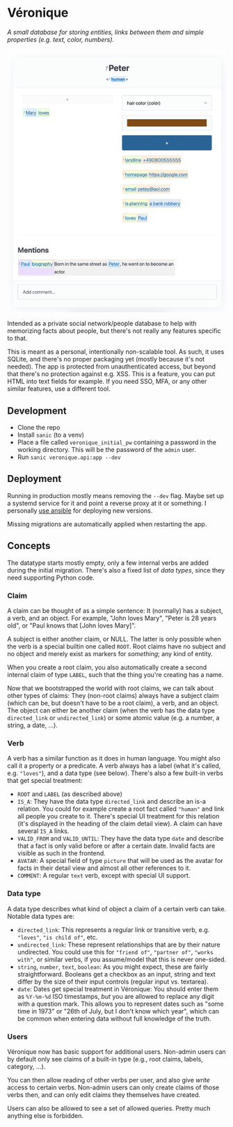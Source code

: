# Véronique

_A small database for storing entities, links between them and simple
properties (e.g. text, color, numbers)._

![a screenshot showing a basic detail view of an example entry](screenshot.png)

Intended as a private social network/people database to help with memorizing
facts about people, but there's not really any features specific to that.

This is meant as a personal, intentionally non-scalable tool. As such, it uses
SQLite, and there's no proper packaging yet (mostly because it's not needed).
The app is protected from unauthenticated access, but beyond that there's no
protection against e.g. XSS. This is a feature, you can put HTML into text
fields for example. If you need SSO, MFA, or any other similar features, use a
different tool.

## Development

- Clone the repo
- Install `sanic` (to a venv)
- Place a file called `veronique_initial_pw` containing a password in the
  working directory. This will be the password of the `admin` user.
- Run `sanic veronique.api:app --dev`

## Deployment

Running in production mostly means removing the `--dev` flag. Maybe set up a
systemd service for it and point a reverse proxy at it or something. I
personally [use
ansible](https://github.com/L3viathan/ansibly/blob/master/roles/mainserver/tasks/veronique.yml)
for deploying new versions.

Missing migrations are automatically applied when restarting the app.

## Concepts

The datatype starts mostly empty, only a few internal verbs are added during
the initial migration. There's also a fixed list of _data types_, since they
need supporting Python code.

### Claim

A claim can be thought of as a simple sentence: It (normally) has a subject, a
verb, and an object. For example, "John loves Mary", "Peter is 28 years old",
or "Paul knows that [John loves Mary]".

A subject is either another claim, or NULL. The latter is only possible when
the verb is a special builtin one called `ROOT`. Root claims have no subject
and no object and merely exist as markers for _something_; any kind of entity.

When you create a root claim, you also automatically create a second internal
claim of type `LABEL`, such that the thing you're creating has a name.

Now that we bootstrapped the world with root claims, we can talk about other
types of claims: They (non-root claims) always have a subject claim (which can
be, but doesn't have to be a root claim), a verb, and an object. The object can
either be another claim (when the verb has the data type `directed_link` or
`undirected_link`) or some atomic value (e.g. a number, a string, a date, ...).

### Verb

A verb has a similar function as it does in human language. You might also call
it a property or a predicate. A verb always has a label (what it's called, e.g.
`"loves"`), and a data type (see below). There's also a few built-in verbs that
get special treatment:

- `ROOT` and `LABEL` (as described above)
- `IS_A`: They have the data type `directed_link` and describe an is-a
  relation. You could for example create a root fact called `"human"` and link
  all people you create to it. There's special UI treatment for this relation
  (it's displayed in the heading of the claim detail view). A claim can have
  several `IS_A` links.
- `VALID_FROM` and `VALID_UNTIL`: They have the data type `date` and describe
  that a fact is only valid before or after a certain date. Invalid facts are
  visible as such in the frontend.
- `AVATAR`: A special field of type `picture` that will be used as the avatar
  for facts in their detail view and almost all other references to it.
- `COMMENT`: A regular `text` verb, except with special UI support.

### Data type

A data type describes what kind of object a claim of a certain verb can take.
Notable data types are:

- `directed_link`: This represents a regular link or transitive verb, e.g.
  `"loves"`, `"is child of"`, etc.
- `undirected_link`: These represent relationships that are by their nature
  undirected. You could use this for `"friend of"`, `"partner of"`, `"works
  with"`, or similar verbs, if you assume/model that this is never one-sided.
- `string`, `number`, `text`, `boolean`: As you might expect, these are fairly
  straightforward. Booleans get a checkbox as an input, string and text differ
  by the size of their input controls (regular input vs. textarea).
- `date`: Dates get special treatment in Véronique: You should enter them as
  `%Y-%m-%d` ISO timestamps, _but_ you are allowed to replace any digit with a
  question mark. This allows you to represent dates such as "some time in
  1973" or "26th of July, but I don't know which year", which can be common
  when entering data without full knowledge of the truth.

### Users

Véronique now has basic support for additional users. Non-admin users can by
default only see claims of a built-in type (e.g., root claims, labels,
category, ...).

You can then allow reading of other verbs per user, and also give _write_
access to certain verbs. Non-admin users can only create claims of those verbs
then, and can only edit claims they themselves have created.

Users can also be allowed to see a set of allowed queries. Pretty much anything
else is forbidden.
